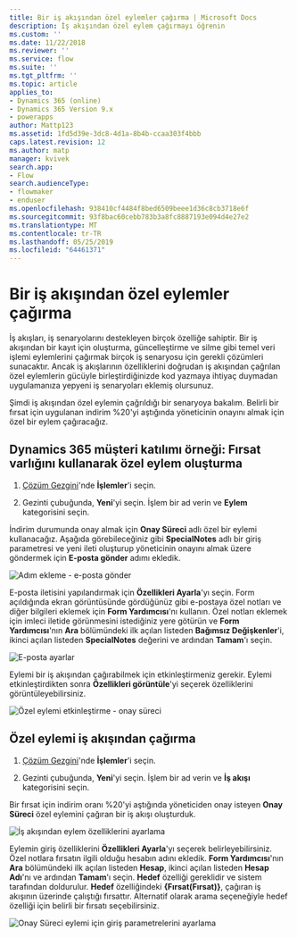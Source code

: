 ```yaml
---
title: Bir iş akışından özel eylemler çağırma | Microsoft Docs
description: İş akışından özel eylem çağırmayı öğrenin
ms.custom: ''
ms.date: 11/22/2018
ms.reviewer: ''
ms.service: flow
ms.suite: ''
ms.tgt_pltfrm: ''
ms.topic: article
applies_to:
- Dynamics 365 (online)
- Dynamics 365 Version 9.x
- powerapps
author: Mattp123
ms.assetid: 1fd5d39e-3dc8-4d1a-8b4b-ccaa303f4bbb
caps.latest.revision: 12
ms.author: matp
manager: kvivek
search.app:
- Flow
search.audienceType:
- flowmaker
- enduser
ms.openlocfilehash: 938410cf4484f8bed6509beee1d36c8cb3718e6f
ms.sourcegitcommit: 93f8bac60cebb783b3a8fc8887193e094d4e27e2
ms.translationtype: MT
ms.contentlocale: tr-TR
ms.lasthandoff: 05/25/2019
ms.locfileid: "64461371"
---
```

# <a name="invoke-custom-actions-from-a-workflow"></a>Bir iş akışından özel eylemler çağırma

İş akışları, iş senaryolarını destekleyen birçok özelliğe sahiptir. Bir iş akışından bir kayıt için oluşturma, güncelleştirme ve silme gibi temel veri işlemi eylemlerini çağırmak birçok iş senaryosu için gerekli çözümleri sunacaktır. Ancak iş akışlarının özelliklerini doğrudan iş akışından çağrılan özel eylemlerin gücüyle birleştirdiğinizde kod yazmaya ihtiyaç duymadan uygulamanıza yepyeni iş senaryoları eklemiş olursunuz.  
  
 Şimdi iş akışından özel eylemin çağrıldığı bir senaryoya bakalım. Belirli bir fırsat için uygulanan indirim %20'yi aştığında yöneticinin onayını almak için özel bir eylem çağıracağız.  
  
<a name="action"></a>   
## <a name="dynamics-365-customer-engagement-example-create-a-custom-action-using-the-opportunity-entity"></a>Dynamics 365 müşteri katılımı örneği: Fırsat varlığını kullanarak özel eylem oluşturma
  
1. [Çözüm Gezgini](/powerapps/maker/model-driven-apps/advanced-navigation#solution-explorer)'nde **İşlemler**'i seçin.  
  
2.  Gezinti çubuğunda, **Yeni**'yi seçin. İşlem bir ad verin ve **Eylem** kategorisini seçin.  
  
 İndirim durumunda onay almak için **Onay Süreci** adlı özel bir eylemi kullanacağız. Aşağıda görebileceğiniz gibi **SpecialNotes** adlı bir giriş parametresi ve yeni ileti oluşturup yöneticinin onayını almak üzere göndermek için **E-posta gönder** adımı ekledik.  
  
 ![Adım ekleme - e-posta gönder](media/enable-custom-action-approval-proces-sadd-email.png "Adım ekleme - e-posta gönder")  
  
 E-posta iletisini yapılandırmak için **Özellikleri Ayarla**'yı seçin. Form açıldığında ekran görüntüsünde gördüğünüz gibi e-postaya özel notları ve diğer bilgileri eklemek için **Form Yardımcısı**'nı kullanın. Özel notları eklemek için imleci iletide görünmesini istediğiniz yere götürün ve **Form Yardımcısı**'nın **Ara** bölümündeki ilk açılan listeden **Bağımsız Değişkenler**'i, ikinci açılan listeden **SpecialNotes** değerini ve ardından **Tamam**'ı seçin.  
  
 ![E-posta ayarlar](media/enable-custom-action-approval-process-setup-email.png "E-posta ayarları")  
  
 Eylemi bir iş akışından çağırabilmek için etkinleştirmeniz gerekir. Eylemi etkinleştirdikten sonra **Özellikleri görüntüle**'yi seçerek özelliklerini görüntüleyebilirsiniz.  
  
 ![Özel eylemi etkinleştirme - onay süreci](media/enable-custom-action-approval-process-activate-action.png "Özel eylemi etkinleştirme - onay süreci")  
  
<a name="workflow"></a>   
## <a name="invoke-a-custom-action-from-a-workflow"></a>Özel eylemi iş akışından çağırma  
  
1. [Çözüm Gezgini](/powerapps/maker/model-driven-apps/advanced-navigation#solution-explorer)'nde **İşlemler**'i seçin.   
  
2.  Gezinti çubuğunda, **Yeni**'yi seçin. İşlem bir ad verin ve **İş akışı** kategorisini seçin.  
  
 Bir fırsat için indirim oranı %20'yi aştığında yöneticiden onay isteyen **Onay Süreci** özel eylemini çağıran bir iş akışı oluşturduk.  
  
 ![İş akışından eylem özelliklerini ayarlama](media/enable-custom-action-from-workflow.png "İş akışından eylem özelliklerini ayarlama")  
  
 Eylemin giriş özelliklerini **Özellikleri Ayarla**'yı seçerek belirleyebilirsiniz. Özel notlara fırsatın ilgili olduğu hesabın adını ekledik. **Form Yardımcısı**'nın **Ara** bölümündeki ilk açılan listeden **Hesap**, ikinci açılan listeden **Hesap Adı**'nı ve ardından **Tamam**'ı seçin. **Hedef** özelliği gereklidir ve sistem tarafından doldurulur. **Hedef** özelliğindeki **{Fırsat(Fırsat)}**, çağıran iş akışının üzerinde çalıştığı fırsattır. Alternatif olarak arama seçeneğiyle hedef özelliği için belirli bir fırsatı seçebilirsiniz.  
  
 ![Onay Süreci eylemi için giriş parametrelerini ayarlama](media/enable-customaction-workflow-set-properties.png "Onay Süreci eylemi için giriş parametrelerini ayarlama")  
  



